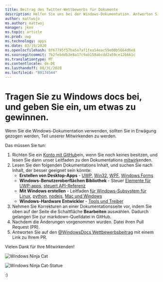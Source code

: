 ```yaml
---
title: Beitrag des Twitter-Wettbewerbs für Dokumente
description: Helfen Sie uns bei der Windows-Dokumentation. Antworten Sie an unseren Wettbewerb auf der Windows docs-Twitter, und wir fügen Sie der Swag-Tombola hinzu.
author: mattwojo
ms.author: mattwoj
manager: jken
ms.topic: article
ms.prod: uwp
ms.technology: apps
ms.date: 03/19/2020
ms.openlocfilehash: 0f67795f57ba5a7af1fea54eac59e00b5664d6e8
ms.sourcegitcommit: 7b2febddb3e8a17c9ab158abcdd2a59ce126661c
ms.translationtype: MT
ms.contentlocale: de-DE
ms.lasthandoff: 08/31/2020
ms.locfileid: "89174544"
---
```

# <a name="contribute-to-windows-docs-and-be-entered-to-win-some-swag"></a>Tragen Sie zu Windows docs bei, und geben Sie ein, um etwas zu gewinnen.

Wenn Sie die Windows-Dokumentation verwenden, sollten Sie in Erwägung gezogen werden, Teil unserer Mitwirkenden zu werden.

Das müssen Sie tun:

1. Richten Sie ein [Konto mit GitHub](https://github.com/join)ein, wenn Sie noch keines besitzen, und lesen Sie dann unser Leitfaden zu den Dokumentations [mitwirk](/contribute/)enden.
2. Lesen Sie den folgenden Dokumentations Inhalt, und suchen Sie nach Inhalt, der besser geeignet sein könnte:
    - **Erstellen von Desktop-Apps**  -  [UWP](/windows/uwp/), [Win32](/windows/win32/), [WPF](/dotnet/framework/wpf/), [Windows Forms](/dotnet/framework/winforms/)
    - **Windows-Benutzeroberflächen Bibliothek**  -  Steuer [Elemente für UWP-apps](/windows/uwp/design/controls-and-patterns/), [steuert API-Referenz](/uwp/api/microsoft.ui.xaml.controls?view=winui-2.3)
    - **Mit Windows erstellen**  -  Leitfaden [für Windows-Subsystem für Linux](/windows/wsl/about), [python](./python/index.yml), [nodejs](./nodejs/index.yml), [Mac und Windows](./dev-environment/mac-to-windows.md)
    - **Windows-Hardware Entwickler**  -  [Tools und Treiber](/windows-hardware/drivers/)
3. Nehmen Sie Korrekturen an einer Dokumentationsseite vor, indem Sie oben auf der Seite die Schaltfläche **Bearbeiten** auswählen. Dadurch gelangen Sie zur markdown-Quelldatei in GitHub.
4. Nachdem die Änderungen vorgenommen wurden. Datei ihren Pull Request (PR).
5. Antworten Sie auf den [ @WindowsDocs Wettbewerbsbeitrag](https://twitter.com/WindowsDocs/status/1242088720209268736) mit einem Link zu Ihrem PR.

Vielen Dank für Ihre Mitwirkenden!

![Windows Ninja Cat](images/ninjacat-emoji.png)

![Windows Ninja Cat-Statue](images/ninjacat-statue.png)

:)